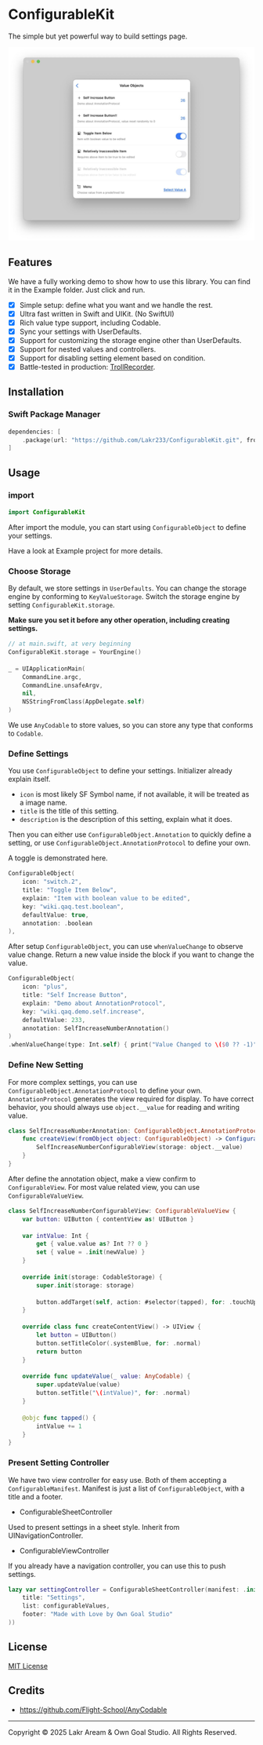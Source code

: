 # ConfigurableKit

The simple but yet powerful way to build settings page.

![Preview](./Resources/Preview.png)

## Features

We have a fully working demo to show how to use this library. You can find it in the Example folder. Just click and run.

- [x] Simple setup: define what you want and we handle the rest.
- [x] Ultra fast written in Swift and UIKit. (No SwiftUI)
- [x] Rich value type support, including Codable.
- [x] Sync your settings with UserDefaults.
- [x] Support for customizing the storage engine other than UserDefaults.
- [x] Support for nested values and controllers.
- [x] Support for disabling setting element based on condition.
- [x] Battle-tested in production: [TrollRecorder](https://github.com/Lessica/TrollRecorder).

## Installation

### Swift Package Manager

```swift
dependencies: [
    .package(url: "https://github.com/Lakr233/ConfigurableKit.git", from: "1.1.0")
]
```

## Usage

### import

```swift
import ConfigurableKit
```

After import the module, you can start using `ConfigurableObject` to define your settings.

Have a look at Example project for more details.

### Choose Storage

By default, we store settings in `UserDefaults`. You can change the storage engine by conforming to `KeyValueStorage`. Switch the storage engine by setting `ConfigurableKit.storage`.

**Make sure you set it before any other operation, including creating settings.**

```swift
// at main.swift, at very beginning
ConfigurableKit.storage = YourEngine()

_ = UIApplicationMain(
    CommandLine.argc,
    CommandLine.unsafeArgv,
    nil,
    NSStringFromClass(AppDelegate.self)
)
```

We use `AnyCodable` to store values, so you can store any type that conforms to `Codable`.

### Define Settings

You use `ConfigurableObject` to define your settings. Initializer already explain itself.

- `icon` is most likely SF Symbol name, if not available, it will be treated as a image name.
- `title` is the title of this setting.
- `description` is the description of this setting, explain what it does.

Then you can either use `ConfigurableObject.Annotation` to quickly define a setting, or use `ConfigurableObject.AnnotationProtocol` to define your own.

A toggle is demonstrated here.

```swift
ConfigurableObject(
    icon: "switch.2",
    title: "Toggle Item Below",
    explain: "Item with boolean value to be edited",
    key: "wiki.qaq.test.boolean",
    defaultValue: true,
    annotation: .boolean
),
```

After setup `ConfigurableObject`, you can use `whenValueChange` to observe value change. Return a new value inside the block if you want to change the value.

```swift
ConfigurableObject(
    icon: "plus",
    title: "Self Increase Button",
    explain: "Demo about AnnotationProtocol",
    key: "wiki.qaq.demo.self.increase",
    defaultValue: 233,
    annotation: SelfIncreaseNumberAnnotation()
)
.whenValueChange(type: Int.self) { print("Value Changed to \($0 ?? -1)") },
```

### Define New Setting

For more complex settings, you can use `ConfigurableObject.AnnotationProtocol` to define your own. `AnnotationProtocol` generates the view required for display. To have correct behavior, you should always use `object.__value` for reading and writing value.

```swift
class SelfIncreaseNumberAnnotation: ConfigurableObject.AnnotationProtocol {
    func createView(fromObject object: ConfigurableObject) -> ConfigurableView {
        SelfIncreaseNumberConfigurableView(storage: object.__value)
    }
}
```

After define the annotation object, make a view confirm to `ConfigurableView`. For most value related view, you can use `ConfigurableValueView`.

```swift
class SelfIncreaseNumberConfigurableView: ConfigurableValueView {
    var button: UIButton { contentView as! UIButton }

    var intValue: Int {
        get { value.value as? Int ?? 0 }
        set { value = .init(newValue) }
    }

    override init(storage: CodableStorage) {
        super.init(storage: storage)

        button.addTarget(self, action: #selector(tapped), for: .touchUpInside)
    }

    override class func createContentView() -> UIView {
        let button = UIButton()
        button.setTitleColor(.systemBlue, for: .normal)
        return button
    }

    override func updateValue(_ value: AnyCodable) {
        super.updateValue(value)
        button.setTitle("\(intValue)", for: .normal)
    }

    @objc func tapped() {
        intValue += 1
    }
}
```

### Present Setting Controller

We have two view controller for easy use. Both of them accepting a `ConfigurableManifest`. Manifest is just a list of `ConfigurableObject`, with a title and a footer.

- ConfigurableSheetController

Used to present settings in a sheet style. Inherit from UINavigationController.

- ConfigurableViewController

If you already have a navigation controller, you can use this to push settings.

```swift
lazy var settingController = ConfigurableSheetController(manifest: .init(
    title: "Settings",
    list: configurableValues,
    footer: "Made with Love by Own Goal Studio"
))
```

## License

[MIT License](./LICENSE)

## Credits

- https://github.com/Flight-School/AnyCodable

---

Copyright © 2025 Lakr Aream & Own Goal Studio. All Rights Reserved.
